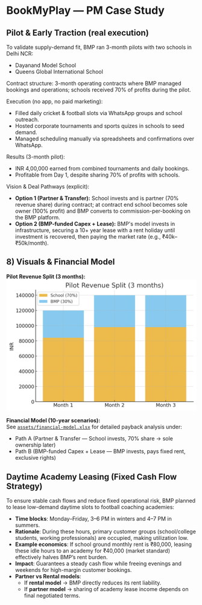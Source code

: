 # BookMyPlay — PM Case Study

## Pilot & Early Traction (real execution)
To validate supply-demand fit, BMP ran 3-month pilots with two schools in Delhi NCR:

- Dayanand Model School  
- Queens Global International School

Contract structure: 3-month operating contracts where BMP managed bookings and operations; schools received 70% of profits during the pilot.

Execution (no app, no paid marketing):
- Filled daily cricket & football slots via WhatsApp groups and school outreach.
- Hosted corporate tournaments and sports quizes in schools to seed demand.
- Managed scheduling manually via spreadsheets and confirmations over WhatsApp.

Results (3-month pilot):
- INR 4,00,000 earned from combined tournaments and daily bookings.  
- Profitable from Day 1, despite sharing 70% of profits with schools.

Vision & Deal Pathways (explicit):
- **Option 1 (Partner & Transfer):** School invests and is partner (70% revenue share) during contract; at contract end school becomes sole owner (100% profit) and BMP converts to commission-per-booking on the BMP platform.
- **Option 2 (BMP-funded Capex + Lease):** BMP's model invests in infrastructure, securing a 10+ year lease with a rent holiday until investment is recovered, then paying the market rate (e.g., ₹40k–₹50k/month).


## 8) Visuals & Financial Model

**Pilot Revenue Split (3 months):**  
![Revenue Split](assets/revenue-split.png)

**Financial Model (10-year scenarios):**  
See [`assets/financial-model.xlsx`](assets/financial-model.xlsx) for detailed payback analysis under:
- Path A (Partner & Transfer — School invests, 70% share → sole ownership later)
- Path B (BMP-funded Capex + Lease — BMP invests, pays fixed rent, exclusive rights)

## Daytime Academy Leasing (Fixed Cash Flow Strategy)

To ensure stable cash flows and reduce fixed operational risk, BMP planned to lease low-demand daytime slots to football coaching academies:

- **Time blocks**: Monday–Friday, 3–6 PM in winters and 4–7 PM in summers.  
- **Rationale**: During these hours, primary customer groups (school/college students, working professionals) are occupied, making utilization low.  
- **Example economics**: If school ground monthly rent is ₹80,000, leasing these idle hours to an academy for ₹40,000 (market standard) effectively halves BMP’s rent burden.  
- **Impact**: Guarantees a steady cash flow while freeing evenings and weekends for high-margin customer bookings.  
- **Partner vs Rental models**:  
  - If **rental model** → BMP directly reduces its rent liability.  
  - If **partner model** → sharing of academy lease income depends on final negotiated terms.  
